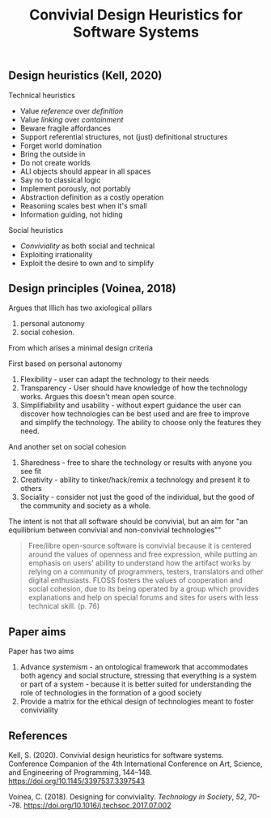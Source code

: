﻿---
backlinks:
- title: Convivality
  url: /memex/sense/Affordances/conviviality.html
tags:
- sense
- conviviality
- software-systems
title: Convivial Design Heuristics for Software Systems
type: note
---
## Design heuristics (Kell, 2020)

Technical heuristics

- Value _reference_ over _definition_
- Value _linking_ over _containment_
- Beware fragile affordances
- Support referential structures, not (just) definitional structures
- Forget world domination
- Bring the outside in
- Do not create worlds
- ALl objects should appear in all spaces
- Say no to classical logic
- Implement porously, not portably
- Abstraction definition as a costly operation 
- Reasoning scales best when it's small
- Information guiding, not hiding

Social heuristics

- _Conviviality_ as both social and technical
- Exploiting irrationality
- Exploit the desire to own and to simplify


## Design principles (Voinea, 2018)

Argues that Illich has two axiological pillars

1. personal autonomy
2. social cohesion.

From which arises a minimal design criteria

First based on personal autonomy

1. Flexibility -  user can adapt the technology to their needs
2. Transparency - User should have knowledge of how the technology works. Argues this doesn't mean open source.
3. Simplifiability and usability - without expert guidance the user can discover how technologies can be best used and are free to improve and simplify the technology. The ability to choose only the features they need.

And another set on social cohesion

1. Sharedness - free to share the technology or results with anyone you see fit
2. Creativity - ability to tinker/hack/remix a technology and present it to others
3. Sociality - consider not just the good of the individual, but the good of the community and society as a whole. 

The intent is not that all software should be convivial, but an aim for "an equilibrium between convivial and non-convivial technologies""

> Free/libre open-source software is convivial because it is centered around the values of openness and free expression, while putting an emphasis on users' ability to understand how the artifact works by relying on a community of programmers, testers, translators and other digital enthusiasts. FLOSS fosters the values of cooperation and social cohesion, due to its being operated by a group which provides explanations and help on special forums and sites for users with less technical skill. (p. 76)

## Paper aims

Paper has two aims

1. Advance _systemism_ - an ontological framework that accommodates both agency and social structure, stressing that everything is a system or part of a system - because it is better suited for understanding the role of technologies in the formation of a good society  
2. Provide a matrix for the ethical design of technologies meant to foster conviviality
## References

Kell, S. (2020). Convivial design heuristics for software systems. Conference Companion of the 4th International Conference on Art, Science, and Engineering of Programming, 144–148. https://doi.org/10.1145/3397537.3397543

Voinea, C. (2018). Designing for conviviality. *Technology in Society*, *52*, 70--78. <https://doi.org/10.1016/j.techsoc.2017.07.002>